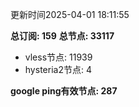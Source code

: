更新时间2025-04-01 18:11:55

**总订阅: 159**
**总节点: 33117**
- vless节点: 11939
- hysteria2节点: 4

**google ping有效节点: 287**
